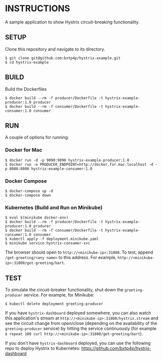 # INSTRUCTIONS

A sample application to show Hystrix circuit-breaking functionality.

## SETUP

Clone this repository and navigate to its directory.

```
$ git clone git@github.com:bxtp4p/hystrix-example.git
$ cd hystrix-example
```

## BUILD

Build the Dockerfiles

```
$ docker build --rm -f producer/Dockerfile -t hystrix-example-producer:1.0 producer
$ docker build --rm -f consumer/Dockerfile -t hystrix-example-consumer:1.0 consumer
```

## RUN

A couple of options for running:

### Docker for Mac

```
$ docker run -d -p 9090:9090 hystrix-example-producer:1.0
$ docker run -e PRODUCER_ENDPOINT=http://docker.for.mac.localhost -d -p 8080:8080 hystrix-example-consumer:1.0
```

### Docker Compose

```
$ docker-compose up -d
$ docker-compose down
```

### Kubernetes (Build and Run on Minikube)

```
$ eval $(minikube docker-env)
$ docker build --rm -f producer/Dockerfile -t hystrix-example-producer:1.0 producer
$ docker build --rm -f consumer/Dockerfile -t hystrix-example-consumer:1.0 consumer
$ kubectl apply -f deployment.minikube.yaml
$ minikube service hystrix-consumer-svc
```

The browser should open to `http://<minikube-ip>:31800`. To test, append `/get-greeting/<any name>` to this address. For example, `http://<minikube-ip>:31800/get-greeting/bart`.

## TEST

To simulate the circuit-breaker functionality, shut down the `greeting-producer` service. For example, for Minikube:

```
$ kubectl delete deployment greeting-producer
```

If you have `hystrix-dashboard` deployed somewhere, you can also watch this application's stream at `http://<minikube-ip>:31800/hystrix.stream` and see the circuit change from open/close (depending on the availability of the `greeting-producer` service) by hitting the service continuously (for example `$ repeat 100 curl http://<minikube-ip>:31800/get-greeting/bart`).

If you don't have `hystrix-dashboard` deployed, you can use the following repo to deploy Hystrix to Kubernetes: https://github.com/bxtp4p/hystrix-dashboard
